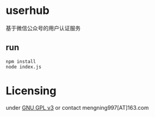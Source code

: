 # userhub
基于微信公众号的用户认证服务
## run 
```
npm install
node index.js
```
# Licensing

under [GNU GPL v3](/LICENSE) or contact mengning997[AT]163.com
